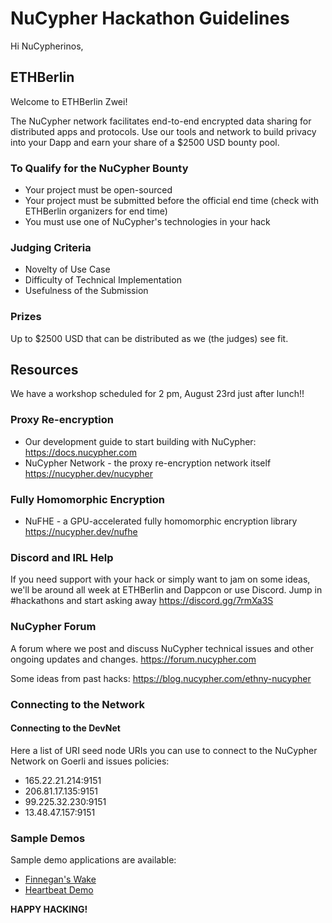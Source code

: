 # NuCypher Hackathon Guidelines

Hi NuCypherinos,

## ETHBerlin

 Welcome to ETHBerlin Zwei!

The NuCypher network facilitates end-to-end encrypted data sharing for distributed apps and protocols. Use our tools and network to build privacy into your Dapp and earn your share of a $2500 USD bounty pool.

### To Qualify for the NuCypher Bounty
* Your project must be open-sourced
* Your project must be submitted before the official end time (check with ETHBerlin organizers for end time)
* You must use one of NuCypher's technologies in your hack

### Judging Criteria
* Novelty of Use Case
* Difficulty of Technical Implementation
* Usefulness of the Submission

### Prizes
Up to $2500 USD that can be distributed as we (the judges) see fit.


## Resources
We have a workshop scheduled for 2 pm, August 23rd just after lunch!!

### Proxy Re-encryption
* Our development guide to start building with NuCypher: https://docs.nucypher.com
* NuCypher Network - the proxy re-encryption network itself https://nucypher.dev/nucypher

### Fully Homomorphic Encryption
* NuFHE - a GPU-accelerated fully homomorphic encryption library https://nucypher.dev/nufhe

### Discord and IRL Help
If you need support with your hack or simply want to jam on some ideas, we'll be around all week at ETHBerlin and Dappcon or use Discord. Jump in #hackathons and start asking away https://discord.gg/7rmXa3S

### NuCypher Forum
A forum where we post and discuss NuCypher technical issues and other ongoing updates and changes. https://forum.nucypher.com

Some ideas from past hacks: https://blog.nucypher.com/ethny-nucypher

### Connecting to the Network

#### Connecting to the DevNet

Here a list of URI seed node URIs you can use to connect to the NuCypher Network on Goerli and issues policies:
* 165.22.21.214:9151
* 206.81.17.135:9151
* 99.225.32.230:9151
* 13.48.47.157:9151

### Sample Demos
Sample demo applications are available:
* [Finnegan's Wake](https://docs.nucypher.com/en/latest/demos/finnegans_wake_demo.html)
* [Heartbeat Demo](https://docs.nucypher.com/en/latest/demos/heartbeat_demo.html)

**HAPPY HACKING!**
